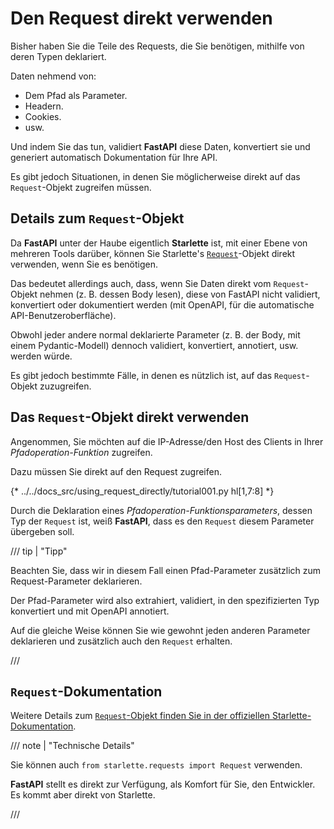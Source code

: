 # Den Request direkt verwenden

Bisher haben Sie die Teile des Requests, die Sie benötigen, mithilfe von deren Typen deklariert.

Daten nehmend von:

* Dem Pfad als Parameter.
* Headern.
* Cookies.
* usw.

Und indem Sie das tun, validiert **FastAPI** diese Daten, konvertiert sie und generiert automatisch Dokumentation für Ihre API.

Es gibt jedoch Situationen, in denen Sie möglicherweise direkt auf das `Request`-Objekt zugreifen müssen.

## Details zum `Request`-Objekt

Da **FastAPI** unter der Haube eigentlich **Starlette** ist, mit einer Ebene von mehreren Tools darüber, können Sie Starlette's <a href="https://www.starlette.io/requests/" class="external-link" target="_blank">`Request`</a>-Objekt direkt verwenden, wenn Sie es benötigen.

Das bedeutet allerdings auch, dass, wenn Sie Daten direkt vom `Request`-Objekt nehmen (z. B. dessen Body lesen), diese von FastAPI nicht validiert, konvertiert oder dokumentiert werden (mit OpenAPI, für die automatische API-Benutzeroberfläche).

Obwohl jeder andere normal deklarierte Parameter (z. B. der Body, mit einem Pydantic-Modell) dennoch validiert, konvertiert, annotiert, usw. werden würde.

Es gibt jedoch bestimmte Fälle, in denen es nützlich ist, auf das `Request`-Objekt zuzugreifen.

## Das `Request`-Objekt direkt verwenden

Angenommen, Sie möchten auf die IP-Adresse/den Host des Clients in Ihrer *Pfadoperation-Funktion* zugreifen.

Dazu müssen Sie direkt auf den Request zugreifen.

{* ../../docs_src/using_request_directly/tutorial001.py hl[1,7:8] *}

Durch die Deklaration eines *Pfadoperation-Funktionsparameters*, dessen Typ der `Request` ist, weiß **FastAPI**, dass es den `Request` diesem Parameter übergeben soll.

/// tip | "Tipp"

Beachten Sie, dass wir in diesem Fall einen Pfad-Parameter zusätzlich zum Request-Parameter deklarieren.

Der Pfad-Parameter wird also extrahiert, validiert, in den spezifizierten Typ konvertiert und mit OpenAPI annotiert.

Auf die gleiche Weise können Sie wie gewohnt jeden anderen Parameter deklarieren und zusätzlich auch den `Request` erhalten.

///

## `Request`-Dokumentation

Weitere Details zum <a href="https://www.starlette.io/requests/" class="external-link" target="_blank">`Request`-Objekt finden Sie in der offiziellen Starlette-Dokumentation</a>.

/// note | "Technische Details"

Sie können auch `from starlette.requests import Request` verwenden.

**FastAPI** stellt es direkt zur Verfügung, als Komfort für Sie, den Entwickler. Es kommt aber direkt von Starlette.

///
